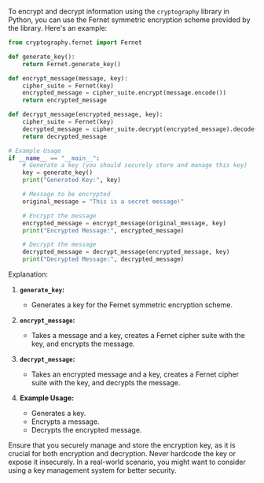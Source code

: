 To encrypt and decrypt information using the `cryptography` library in Python, you can use the Fernet symmetric encryption scheme provided by the library. Here's an example:

```python
from cryptography.fernet import Fernet

def generate_key():
    return Fernet.generate_key()

def encrypt_message(message, key):
    cipher_suite = Fernet(key)
    encrypted_message = cipher_suite.encrypt(message.encode())
    return encrypted_message

def decrypt_message(encrypted_message, key):
    cipher_suite = Fernet(key)
    decrypted_message = cipher_suite.decrypt(encrypted_message).decode()
    return decrypted_message

# Example Usage
if __name__ == "__main__":
    # Generate a key (you should securely store and manage this key)
    key = generate_key()
    print("Generated Key:", key)

    # Message to be encrypted
    original_message = "This is a secret message!"

    # Encrypt the message
    encrypted_message = encrypt_message(original_message, key)
    print("Encrypted Message:", encrypted_message)

    # Decrypt the message
    decrypted_message = decrypt_message(encrypted_message, key)
    print("Decrypted Message:", decrypted_message)
```

Explanation:

1. **`generate_key`:**
   - Generates a key for the Fernet symmetric encryption scheme.

2. **`encrypt_message`:**
   - Takes a message and a key, creates a Fernet cipher suite with the key, and encrypts the message.

3. **`decrypt_message`:**
   - Takes an encrypted message and a key, creates a Fernet cipher suite with the key, and decrypts the message.

4. **Example Usage:**
   - Generates a key.
   - Encrypts a message.
   - Decrypts the encrypted message.

Ensure that you securely manage and store the encryption key, as it is crucial for both encryption and decryption. Never hardcode the key or expose it insecurely. In a real-world scenario, you might want to consider using a key management system for better security.
